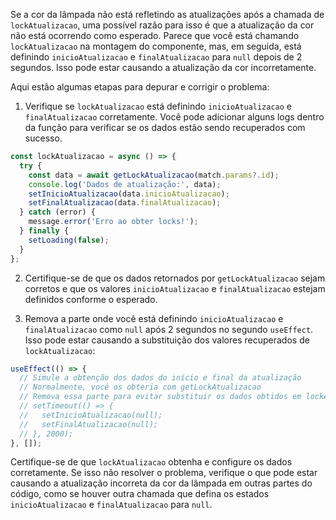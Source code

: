 Se a cor da lâmpada não está refletindo as atualizações após a chamada de `lockAtualizacao`, uma possível razão para isso é que a atualização da cor não está ocorrendo como esperado. Parece que você está chamando `lockAtualizacao` na montagem do componente, mas, em seguida, está definindo `inicioAtualizacao` e `finalAtualizacao` para `null` depois de 2 segundos. Isso pode estar causando a atualização da cor incorretamente.

Aqui estão algumas etapas para depurar e corrigir o problema:

1. Verifique se `lockAtualizacao` está definindo `inicioAtualizacao` e `finalAtualizacao` corretamente. Você pode adicionar alguns logs dentro da função para verificar se os dados estão sendo recuperados com sucesso.

```javascript
const lockAtualizacao = async () => {
  try {
    const data = await getLockAtualizacao(match.params?.id);
    console.log('Dados de atualização:', data);
    setInicioAtualizacao(data.inicioAtualizacao);
    setFinalAtualizacao(data.finalAtualizacao);
  } catch (error) {
    message.error('Erro ao obter locks!');
  } finally {
    setLoading(false);
  }
};
```

2. Certifique-se de que os dados retornados por `getLockAtualizacao` sejam corretos e que os valores `inicioAtualizacao` e `finalAtualizacao` estejam definidos conforme o esperado.

3. Remova a parte onde você está definindo `inicioAtualizacao` e `finalAtualizacao` como `null` após 2 segundos no segundo `useEffect`. Isso pode estar causando a substituição dos valores recuperados de `lockAtualizacao`:

```javascript
useEffect(() => {
  // Simule a obtenção dos dados do início e final da atualização
  // Normalmente, você os obteria com getLockAtualizacao
  // Remova essa parte para evitar substituir os dados obtidos em lockAtualizacao
  // setTimeout(() => {
  //   setInicioAtualizacao(null);
  //   setFinalAtualizacao(null);
  // }, 2000);
}, []);
```

Certifique-se de que `lockAtualizacao` obtenha e configure os dados corretamente. Se isso não resolver o problema, verifique o que pode estar causando a atualização incorreta da cor da lâmpada em outras partes do código, como se houver outra chamada que defina os estados `inicioAtualizacao` e `finalAtualizacao` para `null`.